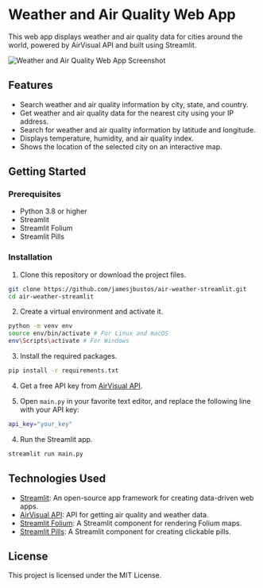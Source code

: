 # Weather and Air Quality Web App

This web app displays weather and air quality data for cities around the world, powered by AirVisual API and built using Streamlit.

![Weather and Air Quality Web App Screenshot](https://imgur.com/gallery/fBlWr8Q)

## Features

- Search weather and air quality information by city, state, and country.
- Get weather and air quality data for the nearest city using your IP address.
- Search for weather and air quality information by latitude and longitude.
- Displays temperature, humidity, and air quality index.
- Shows the location of the selected city on an interactive map.

## Getting Started

### Prerequisites

- Python 3.8 or higher
- Streamlit
- Streamlit Folium
- Streamlit Pills

### Installation

1. Clone this repository or download the project files.

```bash
git clone https://github.com/jamesjbustos/air-weather-streamlit.git
cd air-weather-streamlit
```

2. Create a virtual environment and activate it.

```bash
python -m venv env
source env/bin/activate # For Linux and macOS
env\Scripts\activate # For Windows
```

3. Install the required packages.

```bash
pip install -r requirements.txt
```

4. Get a free API key from [AirVisual API](https://www.iqair.com/air-pollution-data-api).

5. Open `main.py` in your favorite text editor, and replace the following line with your API key:

```bash
api_key="your_key"
```

4. Run the Streamlit app.

```bash
streamlit run main.py
```

## Technologies Used

- [Streamlit](https://streamlit.io/): An open-source app framework for creating data-driven web apps.
- [AirVisual API](https://www.iqair.com/air-pollution-data-api): API for getting air quality and weather data.
- [Streamlit Folium](https://github.com/randyzwitch/streamlit-folium): A Streamlit component for rendering Folium maps.
- [Streamlit Pills](https://github.com/okld/streamlit-pills): A Streamlit component for creating clickable pills.

## License

This project is licensed under the MIT License.


